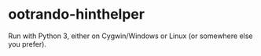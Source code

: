 # ootrando-hinthelper

Run with Python 3, either on Cygwin/Windows or Linux (or somewhere else you prefer).
